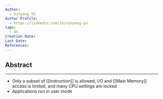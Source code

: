 ```yaml
---
Author:
  - Xinyang YU
Author Profile:
  - https://linkedin.com/in/xinyang-yu
tags:
  - OS
Creation Date: 
Last Date: 
References:
---
```

## Abstract
---
- Only a subset of [[Instruction]] is allowed, I/O and [[Main Memory]] access is limited, and many CPU settings are locked
- Applications run in user mode